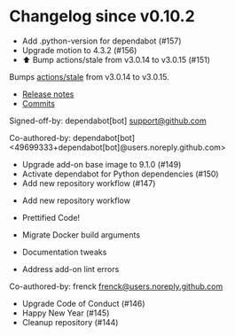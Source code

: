 # Changelog since v0.10.2
- Add .python-version for dependabot (#157) 
- Upgrade motion to 4.3.2 (#156) 
- ⬆️ Bump actions/stale from v3.0.14 to v3.0.15 (#151)

Bumps [actions/stale](https://github.com/actions/stale) from v3.0.14 to v3.0.15.
- [Release notes](https://github.com/actions/stale/releases)
- [Commits](https://github.com/actions/stale/compare/v3.0.14...86561461b92875de77a8b2d2e75f004c826e8f45)

Signed-off-by: dependabot[bot] <support@github.com>

Co-authored-by: dependabot[bot] <49699333+dependabot[bot]@users.noreply.github.com> 
- Upgrade add-on base image to 9.1.0 (#149) 
- Activate dependabot for Python dependencies (#150) 
- Add new repository workflow (#147)

* Add new repository workflow

* Prettified Code!

* Migrate Docker build arguments

* Documentation tweaks

* Address add-on lint errors

Co-authored-by: frenck <frenck@users.noreply.github.com> 
- Upgrade Code of Conduct (#146) 
- Happy New Year (#145) 
- Cleanup repository (#144) 
